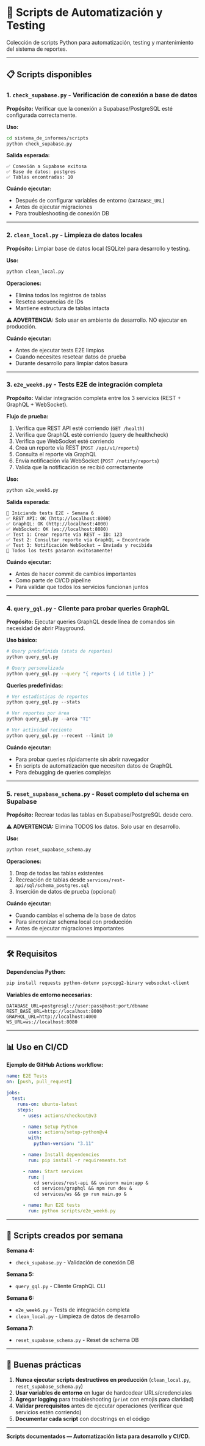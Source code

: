 # 🔧 Scripts de Automatización y Testing

Colección de scripts Python para automatización, testing y mantenimiento del sistema de reportes.

---

## 📋 Scripts disponibles

### 1. `check_supabase.py` - Verificación de conexión a base de datos

**Propósito:** Verificar que la conexión a Supabase/PostgreSQL esté configurada correctamente.

**Uso:**

```bash
cd sistema_de_informes/scripts
python check_supabase.py
```

**Salida esperada:**

```
✅ Conexión a Supabase exitosa
✅ Base de datos: postgres
✅ Tablas encontradas: 10
```

**Cuándo ejecutar:**

- Después de configurar variables de entorno (`DATABASE_URL`)
- Antes de ejecutar migraciones
- Para troubleshooting de conexión DB

---

### 2. `clean_local.py` - Limpieza de datos locales

**Propósito:** Limpiar base de datos local (SQLite) para desarrollo y testing.

**Uso:**

```bash
python clean_local.py
```

**Operaciones:**

- Elimina todos los registros de tablas
- Resetea secuencias de IDs
- Mantiene estructura de tablas intacta

**⚠️ ADVERTENCIA:** Solo usar en ambiente de desarrollo. NO ejecutar en producción.

**Cuándo ejecutar:**

- Antes de ejecutar tests E2E limpios
- Cuando necesites resetear datos de prueba
- Durante desarrollo para limpiar datos basura

---

### 3. `e2e_week6.py` - Tests E2E de integración completa

**Propósito:** Validar integración completa entre los 3 servicios (REST + GraphQL + WebSocket).

**Flujo de prueba:**

1. Verifica que REST API esté corriendo (`GET /health`)
2. Verifica que GraphQL esté corriendo (query de healthcheck)
3. Verifica que WebSocket esté corriendo
4. Crea un reporte vía REST (`POST /api/v1/reports`)
5. Consulta el reporte vía GraphQL
6. Envía notificación vía WebSocket (`POST /notify/reports`)
7. Valida que la notificación se recibió correctamente

**Uso:**

```bash
python e2e_week6.py
```

**Salida esperada:**

```
🧪 Iniciando tests E2E - Semana 6
✅ REST API: OK (http://localhost:8000)
✅ GraphQL: OK (http://localhost:4000)
✅ WebSocket: OK (ws://localhost:8080)
✅ Test 1: Crear reporte vía REST → ID: 123
✅ Test 2: Consultar reporte vía GraphQL → Encontrado
✅ Test 3: Notificación WebSocket → Enviada y recibida
🎉 Todos los tests pasaron exitosamente!
```

**Cuándo ejecutar:**

- Antes de hacer commit de cambios importantes
- Como parte de CI/CD pipeline
- Para validar que todos los servicios funcionan juntos

---

### 4. `query_gql.py` - Cliente para probar queries GraphQL

**Propósito:** Ejecutar queries GraphQL desde línea de comandos sin necesidad de abrir Playground.

**Uso básico:**

```bash
# Query predefinida (stats de reportes)
python query_gql.py

# Query personalizada
python query_gql.py --query "{ reports { id title } }"
```

**Queries predefinidas:**

```python
# Ver estadísticas de reportes
python query_gql.py --stats

# Ver reportes por área
python query_gql.py --area "TI"

# Ver actividad reciente
python query_gql.py --recent --limit 10
```

**Cuándo ejecutar:**

- Para probar queries rápidamente sin abrir navegador
- En scripts de automatización que necesiten datos de GraphQL
- Para debugging de queries complejas

---

### 5. `reset_supabase_schema.py` - Reset completo del schema en Supabase

**Propósito:** Recrear todas las tablas en Supabase/PostgreSQL desde cero.

**⚠️ ADVERTENCIA:** Elimina TODOS los datos. Solo usar en desarrollo.

**Uso:**

```bash
python reset_supabase_schema.py
```

**Operaciones:**

1. Drop de todas las tablas existentes
2. Recreación de tablas desde `services/rest-api/sql/schema_postgres.sql`
3. Inserción de datos de prueba (opcional)

**Cuándo ejecutar:**

- Cuando cambias el schema de la base de datos
- Para sincronizar schema local con producción
- Antes de ejecutar migraciones importantes

---

## 🛠️ Requisitos

**Dependencias Python:**

```bash
pip install requests python-dotenv psycopg2-binary websocket-client
```

**Variables de entorno necesarias:**

```env
DATABASE_URL=postgresql://user:pass@host:port/dbname
REST_BASE_URL=http://localhost:8000
GRAPHQL_URL=http://localhost:4000
WS_URL=ws://localhost:8080
```

---

## 📊 Uso en CI/CD

**Ejemplo de GitHub Actions workflow:**

```yaml
name: E2E Tests
on: [push, pull_request]

jobs:
  test:
    runs-on: ubuntu-latest
    steps:
      - uses: actions/checkout@v3

      - name: Setup Python
        uses: actions/setup-python@v4
        with:
          python-version: "3.11"

      - name: Install dependencies
        run: pip install -r requirements.txt

      - name: Start services
        run: |
          cd services/rest-api && uvicorn main:app &
          cd services/graphql && npm run dev &
          cd services/ws && go run main.go &

      - name: Run E2E tests
        run: python scripts/e2e_week6.py
```

---

## 📅 Scripts creados por semana

**Semana 4:**

- `check_supabase.py` - Validación de conexión DB

**Semana 5:**

- `query_gql.py` - Cliente GraphQL CLI

**Semana 6:**

- `e2e_week6.py` - Tests de integración completa
- `clean_local.py` - Limpieza de datos de desarrollo

**Semana 7:**

- `reset_supabase_schema.py` - Reset de schema DB

---

## 🔐 Buenas prácticas

1. **Nunca ejecutar scripts destructivos en producción** (`clean_local.py`, `reset_supabase_schema.py`)
2. **Usar variables de entorno** en lugar de hardcodear URLs/credenciales
3. **Agregar logging** para troubleshooting (`print` con emojis para claridad)
4. **Validar prerequisitos** antes de ejecutar operaciones (verificar que servicios estén corriendo)
5. **Documentar cada script** con docstrings en el código

---

**Scripts documentados — Automatización lista para desarrollo y CI/CD.**
